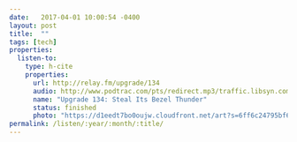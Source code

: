 ```yaml
---
date:   2017-04-01 10:00:54 -0400
layout: post
title:  ""
tags: [tech]
properties:
  listen-to:
    type: h-cite
    properties:
      url: http://relay.fm/upgrade/134
      audio: http://www.podtrac.com/pts/redirect.mp3/traffic.libsyn.com/upgrade/Upgrade_134.mp3
      name: "Upgrade 134: Steal Its Bezel Thunder"
      status: finished
      photo: "https://d1eedt7bo0oujw.cloudfront.net/art?s=6ff6c24795bf6b43460c4f404cb46141896effe16d9f99ea2c7ce3f323d6d00a&w=840&u=http%3A%2F%2Frelayfm.s3.amazonaws.com%2Fuploads%2Fbroadcast%2Fimage%2F11%2Fupgrade_artwork.png"
permalink: /listen/:year/:month/:title/
---
```

